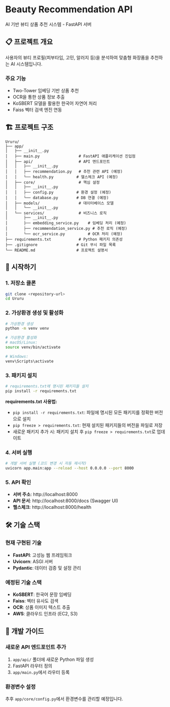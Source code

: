 # Beauty Recommendation API

AI 기반 뷰티 상품 추천 시스템 - FastAPI 서버

## 📋 프로젝트 개요

사용자의 뷰티 프로필(피부타입, 고민, 알러지 등)을 분석하여 맞춤형 화장품을 추천하는 AI 시스템입니다.

### 주요 기능

- Two-Tower 임베딩 기반 상품 추천
- OCR을 통한 상품 정보 추출
- KoSBERT 모델을 활용한 한국어 자연어 처리
- Faiss 벡터 검색 엔진 연동

## 🏗️ 프로젝트 구조

```
Ururu/
├── app/
│   ├── __init__.py
│   ├── main.py                 # FastAPI 애플리케이션 진입점
│   ├── api/                    # API 엔드포인트
│   │   ├── __init__.py
│   │   ├── recommendation.py   # 추천 관련 API (예정)
│   │   └── health.py          # 헬스체크 API (예정)
│   ├── core/                   # 핵심 설정
│   │   ├── __init__.py
│   │   ├── config.py          # 환경 설정 (예정)
│   │   └── database.py        # DB 연결 (예정)
│   ├── models/                 # 데이터베이스 모델
│   │   └── __init__.py
│   └── services/               # 비즈니스 로직
│       ├── __init__.py
│       ├── embedding_service.py    # 임베딩 처리 (예정)
│       ├── recommendation_service.py # 추천 로직 (예정)
│       └── ocr_service.py          # OCR 처리 (예정)
├── requirements.txt            # Python 패키지 의존성
├── .gitignore                 # Git 무시 파일 목록
└── README.md                  # 프로젝트 설명서
```

## 🚀 시작하기

### 1. 저장소 클론

```bash
git clone <repository-url>
cd Ururu
```

### 2. 가상환경 생성 및 활성화

```bash
# 가상환경 생성
python -m venv venv

# 가상환경 활성화
# macOS/Linux:
source venv/bin/activate

# Windows:
venv\Scripts\activate
```

### 3. 패키지 설치

```bash
# requirements.txt에 명시된 패키지들 설치
pip install -r requirements.txt
```

**requirements.txt 사용법:**

- `pip install -r requirements.txt`: 파일에 명시된 모든 패키지를 정확한 버전으로 설치
- `pip freeze > requirements.txt`: 현재 설치된 패키지들의 버전을 파일로 저장
- 새로운 패키지 추가 시: 패키지 설치 후 `pip freeze > requirements.txt`로 업데이트

### 4. 서버 실행

```bash
# 개발 서버 실행 (코드 변경 시 자동 재시작)
uvicorn app.main:app --reload --host 0.0.0.0 --port 8000
```

### 5. API 확인

- **서버 주소**: http://localhost:8000
- **API 문서**: http://localhost:8000/docs (Swagger UI)
- **헬스체크**: http://localhost:8000/health

## 🛠️ 기술 스택

### 현재 구현된 기술

- **FastAPI**: 고성능 웹 프레임워크
- **Uvicorn**: ASGI 서버
- **Pydantic**: 데이터 검증 및 설정 관리

### 예정된 기술 스택

- **KoSBERT**: 한국어 문장 임베딩
- **Faiss**: 벡터 유사도 검색
- **OCR**: 상품 이미지 텍스트 추출
- **AWS**: 클라우드 인프라 (EC2, S3)

## 📝 개발 가이드

### 새로운 API 엔드포인트 추가

1. `app/api/` 폴더에 새로운 Python 파일 생성
2. FastAPI 라우터 정의
3. `app/main.py`에서 라우터 등록

### 환경변수 설정

추후 `app/core/config.py`에서 환경변수를 관리할 예정입니다.
